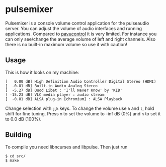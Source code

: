 pulsemixer
==========

Pulsemixer is a console volume control application for the pulseaudio server.
You can adjust the volume of audio interfaces and running applications.
Compared to [pavucontrol](http://freedesktop.org/software/pulseaudio/pavucontrol/) it is very limited.
For instance you can only see/change the average volume of left and right channels.
Also there is no built-in maximum volume so use it with caution!

## Usage

This is how it looks on my machine:

    [   0.00 dB] High Definition Audio Controller Digital Stereo (HDMI)   
    [  -0.81 dB] Built-in Audio Analog Stereo
    [  -5.27 dB] Quod Libet : 'I'll Never Know' by 'KID'
    [ -15.23 dB] VLC media player : audio stream
    [  -0.81 dB] ALSA plug-in [chromium] : ALSA Playback

Change selection with `j`,`k` keys. To change the volume use `h` and `l`, hold shift for fine tuning.
Press `m` to set the volume to -inf dB (0%) and `n` to set it to 0.0 dB (100%).

## Building

To compile you need libncurses and libpulse. Then just run

    $ cd src/
    $ make
